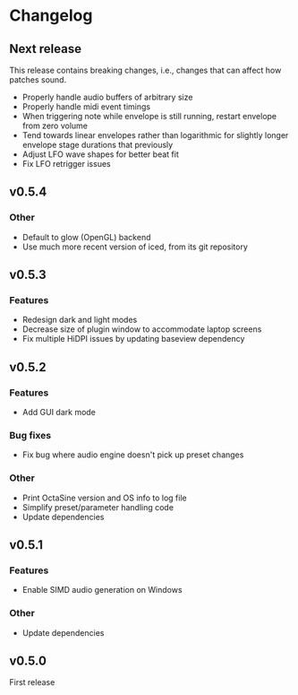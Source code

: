 # Changelog

## Next release

This release contains breaking changes, i.e., changes that can affect
how patches sound.

- Properly handle audio buffers of arbitrary size
- Properly handle midi event timings
- When triggering note while envelope is still running, restart envelope from
  zero volume
- Tend towards linear envelopes rather than logarithmic for slightly longer
  envelope stage durations that previously
- Adjust LFO wave shapes for better beat fit
- Fix LFO retrigger issues

## v0.5.4

### Other

- Default to glow (OpenGL) backend
- Use much more recent version of iced, from its git repository

## v0.5.3

### Features

- Redesign dark and light modes
- Decrease size of plugin window to accommodate laptop screens
- Fix multiple HiDPI issues by updating baseview dependency

## v0.5.2

### Features

- Add GUI dark mode

### Bug fixes

- Fix bug where audio engine doesn't pick up preset changes

### Other

- Print OctaSine version and OS info to log file
- Simplify preset/parameter handling code
- Update dependencies

## v0.5.1

### Features

- Enable SIMD audio generation on Windows

### Other

- Update dependencies

## v0.5.0

First release
